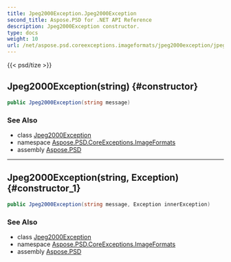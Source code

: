 ```yaml
---
title: Jpeg2000Exception.Jpeg2000Exception
second_title: Aspose.PSD for .NET API Reference
description: Jpeg2000Exception constructor. 
type: docs
weight: 10
url: /net/aspose.psd.coreexceptions.imageformats/jpeg2000exception/jpeg2000exception/
---
```

{{< psd/tize >}}
## Jpeg2000Exception(string) {#constructor}

```csharp
public Jpeg2000Exception(string message)
```

### See Also

* class [Jpeg2000Exception](../)
* namespace [Aspose.PSD.CoreExceptions.ImageFormats](../../jpeg2000exception/)
* assembly [Aspose.PSD](../../../)

---

## Jpeg2000Exception(string, Exception) {#constructor_1}

```csharp
public Jpeg2000Exception(string message, Exception innerException)
```

### See Also

* class [Jpeg2000Exception](../)
* namespace [Aspose.PSD.CoreExceptions.ImageFormats](../../jpeg2000exception/)
* assembly [Aspose.PSD](../../../)


